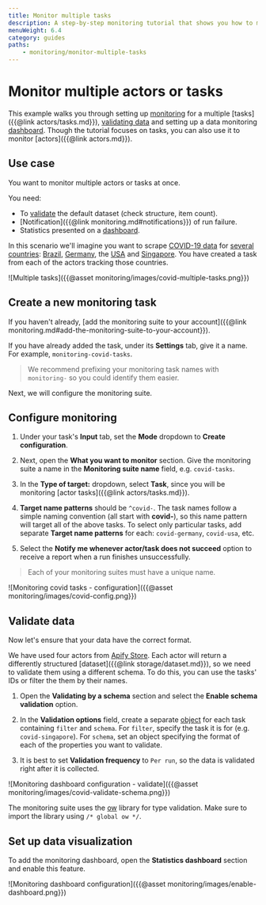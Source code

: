 ```yaml
---
title: Monitor multiple tasks
description: A step-by-step monitoring tutorial that shows you how to monitor multiple runs, validate your results and visualize them using the monitoring dashboard.
menuWeight: 6.4
category: guides
paths:
    - monitoring/monitor-multiple-tasks
---
```


# [](#monitor-multiple-actors-or-tasks) Monitor multiple actors or tasks

This example walks you through setting up [monitoring](https://apify.com/apify/monitoring) for a multiple [tasks]({{@link actors/tasks.md}}), [validating data](#validate-data) and setting up a data monitoring [dashboard](#set-up-data-visualization). Though the tutorial focuses on tasks, you can also use it to monitor [actors]({{@link actors.md}}).

## [](#use-case) Use case

You want to monitor multiple actors or tasks at once.

You need:

- To [validate](#validate-data) the default dataset (check structure, item count).
- [Notification]({{@link monitoring.md#notifications}}) of run failure.
- Statistics presented on a [dashboard](#set-up-data-visualization).

In this scenario we'll imagine you want to scrape [COVID-19 data](https://apify.com/covid-19) for [several countries](https://apify.com/store?search=covid):
[Brazil](https://apify.com/pocesar/covid-brazil),
[Germany](https://apify.com/lukass/covid-ger),
the [USA](https://apify.com/petrpatek/covid-usa-cdc)
and [Singapore](https://apify.com/tugkan/covid-sg).
You have created a task from each of the actors tracking those countries.

![Multiple tasks]({{@asset monitoring/images/covid-multiple-tasks.png}})

## [](#create-a-new-monitoring-task) Create a new monitoring task

If you haven't already, [add the monitoring suite to your account]({{@link monitoring.md#add-the-monitoring-suite-to-your-account}}).

If you have already added the task, under its **Settings** tab, give it a name. For example, `monitoring-covid-tasks`.

> We recommend prefixing your monitoring task names with `monitoring-` so you could identify them easier.

Next, we will configure the monitoring suite.

## [](#configure-monitoring) Configure monitoring

1. Under your task's **Input** tab, set the **Mode** dropdown to **Create configuration**.

2. Next, open the **What you want to monitor** section. Give the monitoring suite a name in the **Monitoring suite name** field, e.g. `covid-tasks`. 

3. In the **Type of target:** dropdown, select **Task**, since you will be monitoring [actor tasks]({{@link actors/tasks.md}}).

4. **Target name patterns** should be `^covid-`. The task names follow a simple naming convention (all start with **covid-**), so this name pattern will target all of the above tasks. To select only particular tasks, add separate **Target name patterns** for each: `covid-germany`, `covid-usa`, etc.

5. Select the **Notify me whenever actor/task does not succeed** option to receive a report when a run finishes unsuccessfully.

> Each of your monitoring suites must have a unique name.

![Monitoring covid tasks - configuration]({{@asset monitoring/images/covid-config.png}})

## [](#validate-data) Validate data

Now let's ensure that your data have the correct format.

We have used four actors from [Apify Store](https://apify.com/store). Each actor will return a differently structured [dataset]({{@link storage/dataset.md}}), so we need to validate them using a different schema. To do this, you can use the tasks' IDs or filter the them by their names.

1. Open the **Validating by a schema** section and select the **Enable schema validation** option.

2. In the **Validation options** field, create a separate [object](https://javascript.info/object) for each task containing `filter` and `schema`. For `filter`, specify the task it is for (e.g. `covid-singapore`). For `schema`, set an object specifying the format of each of the properties you want to validate.

3. It is best to set **Validation frequency** to `Per run`, so the data is validated right after it is collected.

![Monitoring dashboard configuration - validate]({{@asset monitoring/images/covid-validate-schema.png}})

The monitoring suite uses the [ow](https://www.npmjs.com/package/ow) library for type validation. Make sure to import the library using `/* global ow */`.

## [](#set-up-data-visualization) Set up data visualization

To add the monitoring dashboard, open the **Statistics dashboard** section and enable this feature.

![Monitoring dashboard configuration]({{@asset monitoring/images/enable-dashboard.png}})
